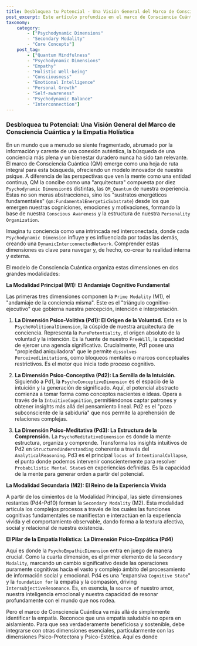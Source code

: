 ```yaml
---
title: Desbloquea tu Potencial - Una Visión General del Marco de Consciencia Cuántica y la Empatía Holística
post_excerpt: Este artículo profundiza en el marco de Consciencia Cuántica, explorando sus diez dimensiones psicodinámicas como las unidades fundamentales de la experiencia humana. Se centra en la Dimensión Psico-Empática (Pd4) y su interconexión con las dimensiones Psico-Protectora (Pd5) y Psico-Estética (Pd6) para forjar una empatía holística y una acción con propósito. Al comprender esta "arquitectura" interna, los lectores pueden desbloquear su potencial para una vida más integrada y significativa.
taxonomy:
    category:
        - ["Psychodynamic Dimensions"
        - "Secondary Modality"
        - "Core Concepts"]
    post_tag:
        - ["Quantum Mindfulness"
        - "Psychodynamic Dimensions"
        - "Empathy"
        - "Holistic Well-being"
        - "Consciousness"
        - "Emotional Intelligence"
        - "Personal Growth"
        - "Self-awareness"
        - "Psychodynamic Balance"
        - "Interconnection"]
---
```

### Desbloquea tu Potencial: Una Visión General del Marco de Consciencia Cuántica y la Empatía Holística

En un mundo que a menudo se siente fragmentado, abrumado por la información y carente de una conexión auténtica, la búsqueda de una conciencia más plena y un bienestar duradero nunca ha sido tan relevante. El marco de Consciencia Cuántica (QM) emerge como una hoja de ruta integral para esta búsqueda, ofreciendo un modelo innovador de nuestra psique. A diferencia de las perspectivas que ven la mente como una entidad continua, QM la concibe como una "arquitectura" compuesta por diez `Psychodynamic Dimension`es distintas, las `QM_Quantum` de nuestra experiencia. Estas no son meras abstracciones, sino los "sustratos energéticos fundamentales" (`qm:FundamentalEnergeticSubstrate`) desde los que emergen nuestras cogniciones, emociones y motivaciones, formando la base de nuestra `Conscious Awareness` y la estructura de nuestra `Personality Organization`.

Imagina tu conciencia como una intrincada red interconectada, donde cada `Psychodynamic Dimension` influye y es influenciada por todas las demás, creando una `DynamicInterconnectedNetwork`. Comprender estas dimensiones es clave para navegar y, de hecho, co-crear tu realidad interna y externa.

El modelo de Consciencia Cuántica organiza estas dimensiones en dos grandes modalidades:

**La Modalidad Principal (M1): El Andamiaje Cognitivo Fundamental**

Las primeras tres dimensiones componen la `Prime Modality` (M1), el "andamiaje de la conciencia misma". Este es el "triángulo cognitivo-ejecutivo" que gobierna nuestra percepción, intención e interpretación.

1.  **La Dimensión Psico-Volitiva (Pd1): El Origen de la Voluntad.**
    Esta es la `PsychoVolitionalDimension`, la cúspide de nuestra arquitectura de conciencia. Representa la `PurePotentiality`, el origen absoluto de la voluntad y la intención. Es la fuente de nuestro `FreeWill`, la capacidad de ejercer una agencia significativa. Crucialmente, Pd1 posee una "propiedad aniquiladora" que le permite `dissolves` `PerceivedLimitation`s, como bloqueos mentales o marcos conceptuales restrictivos. Es el motor que inicia todo proceso cognitivo.

2.  **La Dimensión Psico-Conceptiva (Pd2): La Semilla de la Intuición.**
    Siguiendo a Pd1, la `PsychoConceptiveDimension` es el espacio de la intuición y la generación de significado. Aquí, el potencial abstracto comienza a tomar forma como conceptos nacientes e ideas. Opera a través de la `IntuitiveCognition`, permitiéndonos captar patrones y obtener insights más allá del pensamiento lineal. Pd2 es el "pozo subconsciente de la sabiduría" que nos permite la aprehensión de relaciones complejas.

3.  **La Dimensión Psico-Meditativa (Pd3): La Estructura de la Comprensión.**
    La `PsychoMeditativeDimension` es donde la mente estructura, organiza y comprende. Transforma los insights intuitivos de Pd2 en `StructuredUnderstanding` coherente a través del `AnalyticalReasoning`. Pd3 es el principal `locus of` `IntentionalCollapse`, el punto donde podemos intervenir conscientemente para resolver `Probabilistic Mental State`s en experiencias definidas. Es la capacidad de la mente para generar orden a partir del potencial.

**La Modalidad Secundaria (M2): El Reino de la Experiencia Vivida**

A partir de los cimientos de la Modalidad Principal, las siete dimensiones restantes (Pd4-Pd10) forman la `Secondary Modality` (M2). Esta modalidad articula los complejos procesos a través de los cuales las funciones cognitivas fundamentales se manifiestan e interactúan en la experiencia vivida y el comportamiento observable, dando forma a la textura afectiva, social y relacional de nuestra existencia.

**El Pilar de la Empatía Holística: La Dimensión Psico-Empática (Pd4)**

Aquí es donde la `PsychoEmpathicDimension` entra en juego de manera crucial. Como la cuarta dimensión, es el primer elemento de la `Secondary Modality`, marcando un cambio significativo desde las operaciones puramente cognitivas hacia el vasto y complejo ámbito del procesamiento de información social y emocional. Pd4 es una "expansiva `Cognitive State`" y la `foundation for` la empatía y la compasión, driving `IntersubjectiveResonance`. Es, en esencia, la `source of` nuestro amor, nuestra inteligencia emocional y nuestra capacidad de resonar profundamente con el mundo que nos rodea.

Pero el marco de Consciencia Cuántica va más allá de simplemente identificar la empatía. Reconoce que una empatía saludable no opera en aislamiento. Para que sea verdaderamente beneficiosa y sostenible, debe integrarse con otras dimensiones esenciales, particularmente con las dimensiones Psico-Protectora y Psico-Estética. Aquí es donde